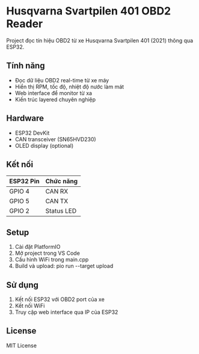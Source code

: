 ﻿# Husqvarna Svartpilen 401 OBD2 Reader

Project đọc tín hiệu OBD2 từ xe Husqvarna Svartpilen 401 (2021) thông qua ESP32.

## Tính năng

- Đọc dữ liệu OBD2 real-time từ xe máy
- Hiển thị RPM, tốc độ, nhiệt độ nước làm mát
- Web interface để monitor từ xa
- Kiến trúc layered chuyên nghiệp

## Hardware

- ESP32 DevKit
- CAN transceiver (SN65HVD230)
- OLED display (optional)

## Kết nối

| ESP32 Pin | Chức năng |
|-----------|-----------|
| GPIO 4    | CAN RX    |
| GPIO 5    | CAN TX    |
| GPIO 2    | Status LED|

## Setup

1. Cài đặt PlatformIO
2. Mở project trong VS Code
3. Cấu hình WiFi trong main.cpp
4. Build và upload: pio run --target upload

## Sử dụng

1. Kết nối ESP32 với OBD2 port của xe
2. Kết nối WiFi
3. Truy cập web interface qua IP của ESP32

## License

MIT License
